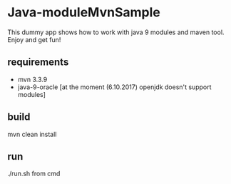 # Java-moduleMvnSample

This dummy app shows how to work with java 9 modules and maven tool. Enjoy and get fun!

## requirements
* mvn 3.3.9
* java-9-oracle [at the moment (6.10.2017) openjdk doesn't support modules]

## build
mvn clean install

## run 
./run.sh from cmd
